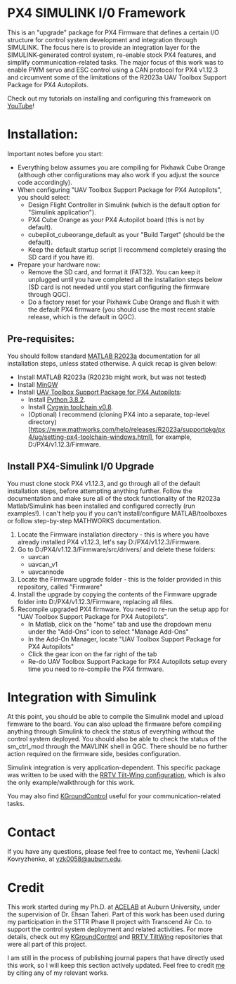# PX4 SIMULINK I/0 Framework
This is an "upgrade" package for PX4 Firmware that defines a certain I/O structure for control system development and integration through SIMULINK.
The focus here is to provide an integration layer for the SIMULINK-generated control system, re-enable stock PX4 features, and simplify communication-related
tasks. The major focus of this work was to enable PWM servo and ESC control using a CAN protocol for PX4 v1.12.3 and circumvent some of the limitations of the
R2023a UAV Toolbox Support Package for PX4 Autopilots.

Check out my tutorials on installing and configuring this framework on [YouTube](https://www.youtube.com/playlist?list=PLgxIoIw6ONumELvafBonHBceTzPIK5T5j)!

# Installation: 
Important notes before you start:
* Everything below assumes you are compiling for Pixhawk Cube Orange (although other configurations may also work if you adjust the source code accordingly).
* When configuring "UAV Toolbox Support Package for PX4 Autopilots", you should select:  
  * Design Flight Controller in Simulink (which is the default option for "Simulink application").
  * PX4 Cube Orange as your PX4 Autopilot board (this is not by default).
  * cubepilot_cubeorange_default as your "Build Target" (should be the default).
  * Keep the default startup script (I recommend completely erasing the SD card if you have it).
* Prepare your hardware now:
  * Remove the SD card, and format it (FAT32). You can keep it unplugged until you have completed all the installation steps below (SD card is not needed until you start configuring the firmware through QGC).
  * Do a factory reset for your Pixhawk Cube Orange and flush it with the default PX4 firmware (you should use the most recent stable release, which is the default in QGC).


## Pre-requisites:
You should follow standard [MATLAB R2023a](https://www.mathworks.com/help/releases/R2023a/supportpkg/px4/setup-and-configuration_buiyb9j-1.html) 
documentation for all installation steps, unless stated otherwise. A quick recap is given below:
* Install MATLAB R2023a (R2023b might work, but was not tested)
* Install [MinGW](https://www.mathworks.com/support/requirements/supported-compilers.html)
* Install [UAV Toolbox Support Package for PX4 Autopilots](https://www.mathworks.com/help/releases/R2023a/supportpkg/px4/ug/install-support-for-px4.html):
  * Install [Python 3.8.2](https://www.mathworks.com/help/releases/R2023a/supportpkg/px4/ug/install-python-windows.html).
  * Install [Cygwin toolchain v0.8](https://www.mathworks.com/help/releases/R2023a/supportpkg/px4/ug/setup-cygwin-toolchain.html).
  * (Optional) I recommend (cloning PX4 into a separate, top-level directory)[https://www.mathworks.com/help/releases/R2023a/supportpkg/px4/ug/setting-px4-toolchain-windows.html], for example, D:/PX4/v1.12.3/Firmware.

## Install PX4-Simulink I/0 Upgrade
You must clone stock PX4 v1.12.3, and go through all of the default installation steps, before attempting anything further. 
Follow the documentation and make sure all of the stock functionality of the R2023a Matlab/Simulink has been installed and configured correctly (run examples!). 
I can't help you if you can't install/configure MATLAB/toolboxes or follow step-by-step MATHWORKS documentation. 

1. Locate the Firmware installation directory - this is where you have already installed PX4 v1.12.3, let's say D:/PX4/v1.12.3/Firmware.
2. Go to D:/PX4/v1.12.3/Firmware/src/drivers/ and delete these folders:
    * uavcan
    * uavcan_v1
    * uavcannode   
3. Locate the Firmware upgrade folder - this is the folder provided in this repository, called "Firmware"   
4. Install the upgrade by copying the contents of the Firmware upgrade folder into D:/PX4/v1.12.3/Firmware, replacing all files.
5. Recompile upgraded PX4 firmware. You need to re-run the setup app for "UAV Toolbox Support Package for PX4 Autopilots".
    * In Matlab, click on the "home" tab and use the dropdown menu under the "Add-Ons" icon to select "Manage Add-Ons"
    * In the Add-On Manager, locate "UAV Toolbox Support Package for PX4 Autopilots"
    * Click the gear icon on the far right of the tab
    * Re-do UAV Toolbox Support Package for PX4 Autopilots setup every time you need to re-compile the PX4 firmware.

# Integration with Simulink
At this point, you should be able to compile the Simulink model and upload firmware to the board. You can also upload the firmware before compiling anything 
through Simulink to check the status of everything without the control system deployed. You should also be able to check the status of the sm_ctrl_mod through 
the MAVLINK shell in QGC. There should be no further action required on the firmware side, besides configuration.

Simulink integration is very application-dependent. This specific package was written to be used with the [RRTV Tilt-Wing configuration](https://github.com/YevheniiKovryzhenko/RRTV_TiltWing.git), which is also the only example/walkthrough for this work.

You may also find [KGroundControl](https://github.com/YevheniiKovryzhenko/KGroundControl.git) useful for your communication-related tasks. 

# Contact
If you have any questions, please feel free to contact me, Yevhenii (Jack) Kovryzhenko, at yzk0058@auburn.edu.

# Credit
This work started during my Ph.D. at [ACELAB](https://etaheri0.wixsite.com/acelabauburnuni) at Auburn University, under the supervision of Dr. Ehsan Taheri.
Part of this work has been used during my participation in the STTR Phase II project with Transcend Air Co. to support the control system deployment and related activities.
For more details, check out my [KGroundControl](https://github.com/YevheniiKovryzhenko/KGroundControl.git) and [RRTV TiltWing](https://github.com/YevheniiKovryzhenko/RRTV_TiltWing.git) repositories that
were all part of this project. 

I am still in the process of publishing journal papers that have directly used this work, so I will keep this section actively updated. Feel free to credit [me](https://scholar.google.com/citations?user=P812qiUAAAAJ&hl=en) by citing any of my relevant works.
